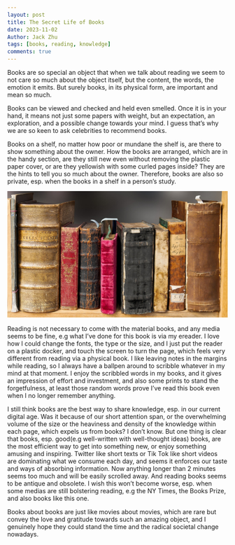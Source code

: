```yaml
---
layout: post
title: The Secret Life of Books
date: 2023-11-02
Author: Jack Zhu
tags: [books, reading, knowledge]
comments: true
---
```


Books are so special an object that when we talk about reading we seem to not care so much about the object itself, but the content, the words, the emotion it emits. But surely books, in its physical form, are important and mean so much. 

Books can be viewed and checked and held even smelled. Once it is in your hand, it means not just some papers with weight, but an expectation, an exploration, and a possible change towards your mind. I guess that’s why we are so keen to ask celebrities to recommend books.

Books on a shelf, no matter how poor or mundane the shelf is, are there to show something about the owner. How the books are arranged, which are in the handy section, are they still new even without removing the plastic paper cover, or are they yellowish with some curled pages inside? They are the hints to tell you so much about the owner. Therefore, books are also so private, esp. when the books in a shelf in a person’s study.

![bookshelf](/images/bookshelf.png)

Reading is not necessary to come with the material books, and any media seems to be fine, e.g what I’ve done for this book is via my ereader. I love how I could change the fonts, the type or the size, and I just put the reader on a plastic docker, and touch the screen to turn the page, which feels very different from reading via a physical book. I like leaving notes in the margins while reading, so I always have a ballpen around to scribble whatever in my mind at that moment. I enjoy the scribbled words in my books, and it gives an impression of effort and investment, and also some prints to stand the forgetfulness, at least those random words prove I’ve read this book even when I no longer remember anything.

I still think books are the best way to share knowledge, esp. in our current digital age. Was it because of our short attention span, or the overwhelming volume of the size or the heaviness and density of the knowledge within each page, which expels us from books? I don’t know. But one thing is clear that books, esp. good(e.g well-written with well-thought ideas) books, are the most efficient way to get into something new, or enjoy something amusing and inspiring. Twitter like short texts or Tik Tok like short videos are dominating what we consume each day, and seems it enforces our taste and ways of absorbing information. Now anything longer than 2 minutes seems too much and will be easily scrolled away. And reading books seems to be antique and obsolete. I wish this won’t become worse, esp. when some medias are still bolstering reading, e.g the NY Times, the Books Prize, and also books like this one.

Books about books are just like movies about movies, which are rare but convey the love and gratitude towards such an amazing object, and I genuinely hope they could stand the time and the radical societal change nowadays.
